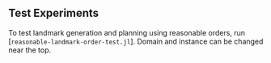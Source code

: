 ## Test Experiments

To test landmark generation and planning using reasonable orders, run [`reasonable-landmark-order-test.jl`]. Domain and instance can be changed near the top.
